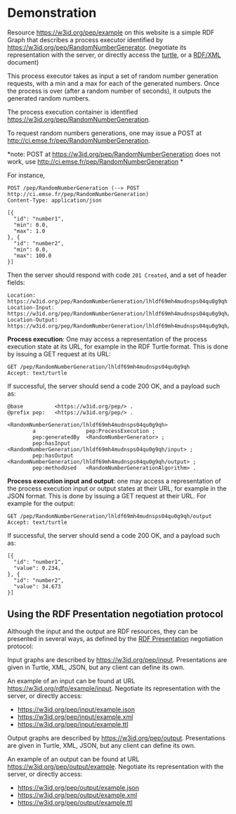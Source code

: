 # Demonstration

Resource https://w3id.org/pep/example on this website is a simple RDF Graph that describes a process executor identified by https://w3id.org/pep/RandomNumberGenerator.  (negotiate its representation with the server, or directly access the [turtle](https://w3id.org/pep/example.ttl), or a [RDF/XML](https://w3id.org/pep/example.rdf) document)

This process executor takes as input a set of random number generation requests, with a min and a max for each of the generated numbers. Once the process is over (after a random number of seconds), it outputs the generated random numbers.

The process execution container is identified https://w3id.org/pep/RandomNumberGeneration.

To request random numbers generations, one may issue a POST at http://ci.emse.fr/pep/RandomNumberGeneration. 

*note: POST at https://w3id.org/pep/RandomNumberGeneration does not work, use http://ci.emse.fr/pep/RandomNumberGeneration *

For instance, 

```
POST /pep/RandomNumberGeneration (--> POST http://ci.emse.fr/pep/RandomNumberGeneration)
Content-Type: application/json

[{
  "id": "number1",
  "min": 0.0,
  "max": 1.0
}, {
  "id": "number2",
  "min": 0.0,
  "max": 100.0
}]

```

Then the server should respond with code `201 Created`, and a set of header fields: 

```
Location: https://w3id.org/pep/RandomNumberGeneration/lhldf69mh4mudnsps04qu0g9qh
Location-Input: https://w3id.org/pep/RandomNumberGeneration/lhldf69mh4mudnsps04qu0g9qh/input
Location-Output: https://w3id.org/pep/RandomNumberGeneration/lhldf69mh4mudnsps04qu0g9qh/output
```

**Process execution**: One may access a representation of the process execution state at its URL, for example in the RDF Turtle format. This is done by issuing a GET request at its URL:


```
GET /pep/RandomNumberGeneration/lhldf69mh4mudnsps04qu0g9qh
Accept: text/turtle

```

If successful, the server should send a code 200 OK, and a payload such as: 

```
@base          <https://w3id.org/pep/> .
@prefix pep:   <https://w3id.org/pep/> .

<RandomNumberGeneration/lhldf69mh4mudnsps04qu0g9qh>
        a                pep:ProcessExecution ;
        pep:generatedBy  <RandomNumberGenerator> ;
        pep:hasInput     <RandomNumberGeneration/lhldf69mh4mudnsps04qu0g9qh/input> ;
        pep:hasOutput    <RandomNumberGeneration/lhldf69mh4mudnsps04qu0g9qh/output> ;
        pep:methodUsed   <RandomNumberGenerationAlgorithm> .
```

**Process execution input and output**: one may access a representation of the process execution input or output states at their URL, for example in the JSON format. This is done by issuing a GET request at their URL. For example for the output:

```
GET /pep/RandomNumberGeneration/lhldf69mh4mudnsps04qu0g9qh/output
Accept: text/turtle

```

If successful, the server should send a code 200 OK, and a payload such as: 

```
[{
  "id": "number1",
  "value": 0.234,
}, {
  "id": "number2",
  "value": 34.673
}]
```


## Using the RDF Presentation negotiation protocol

Although the input and the output are RDF resources, they can be presented in several ways, as defined by the [RDF Presentation](https://w3id.org/rdfp/) negotiation protocol:

Input graphs are described by https://w3id.org/pep/input. Presentations are given in Turtle, XML, JSON, but any client can define its own.

An example of an input can be found at URL https://w3id.org/rdfp/example/input. Negotiate its representation with the server, or directly access:

-  https://w3id.org/pep/input/example.json
-  https://w3id.org/pep/input/example.xml
-  https://w3id.org/pep/input/example.ttl


Output graphs are described by https://w3id.org/pep/output. Presentations are given in Turtle, XML, JSON, but any client can define its own.

An example of an output can be found at URL https://w3id.org/pep/output/example. Negotiate its representation with the server, or directly access:

-  https://w3id.org/pep/output/example.json
-  https://w3id.org/pep/output/example.xml
-  https://w3id.org/pep/output/example.ttl


